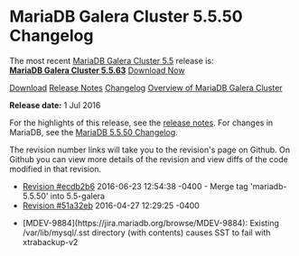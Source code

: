 # MariaDB Galera Cluster 5.5.50 Changelog

The most recent [MariaDB Galera Cluster 5.5](/kb/en/galera/) release is:<br>
<span class="cstm-style lead"><strong>[MariaDB Galera Cluster 5.5.63](/replication/galera-cluster/mariadb-galera-cluster-releases/mariadb-galera-55-release-notes/mariadb-galera-cluster-5563-release-notes)</strong> [Download<span>&nbsp;</span>Now](https://downloads.mariadb.org/mariadb-galera/5.5)</span>

[Download](http://downloads.mariadb.org/mariadb-galera/5.5.50)
[Release Notes](/replication/galera-cluster/mariadb-galera-cluster-releases/mariadb-galera-55-release-notes/mariadb-galera-cluster-5550-release-notes)
[Changelog](/replication/galera-cluster/mariadb-galera-cluster-releases/mariadb-galera-55-changelogs/mariadb-galera-cluster-5550-changelog)
[Overview of MariaDB Galera Cluster](/replication/galera-cluster/what-is-mariadb-galera-cluster)

<strong>Release date:</strong> 1 Jul 2016

For the highlights of this release, see the
[release notes](/replication/galera-cluster/mariadb-galera-cluster-releases/mariadb-galera-55-release-notes/mariadb-galera-cluster-5550-release-notes). For changes in
MariaDB, see the [MariaDB 5.5.50 Changelog](/kb/en/mariadb-5550-changelog/).

The revision number links will take you to the revision's page on Github. On
Github you can view more details of the revision and view diffs of the code
modified in that revision.

- <span class="cstm-style datetime">[Revision #ecdb2b6](https://github.com/MariaDB/server/commit/ecdb2b6) 2016-06-23 12:54:38 -0400 - Merge tag 'mariadb-5.5.50' into 5.5-galera</span>
- [Revision #51a32eb](https://github.com/MariaDB/server/commit/51a32eb)
<span class="cstm-style datetime">2016-04-27 12:29:25 -0400</span>
<ul start="1"><li>[MDEV-9884](https://jira.mariadb.org/browse/MDEV-9884): Existing /var/lib/mysql/.sst directory (with contents) causes SST to fail with xtrabackup-v2
</li></ul>